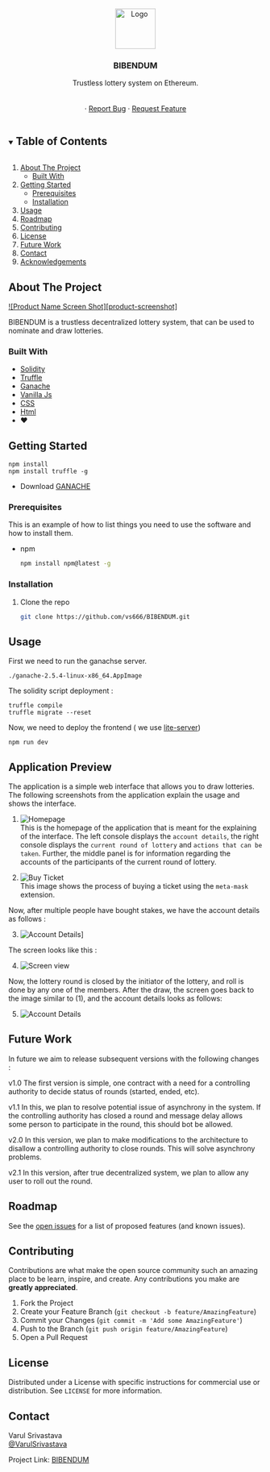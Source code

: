 <!-- [![Contributors][contributors-shield]][contributors-url]
[![Forks][forks-shield]][forks-url]
[![Stargazers][stars-shield]][stars-url]
[![Issues][issues-shield]][issues-url]
[![MIT License][license-shield]][license-url]
[![LinkedIn][linkedin-shield]][linkedin-url] -->



<br />
<p align="center">
  <a href="https://github.com/vs666/Sentinel">
    <img src="misc_assets/sentinel-logo.jpg" alt="Logo" width="80" height="80">
  </a>

  <h3 align="center">BIBENDUM</h3>

  <p align="center">
    Trustless lottery system on Ethereum.
    <br />
    <br />
    <br />
    <!-- <a href="https://github.com/vs666/Sentinel">View Demo</a> -->
    ·
    <a href="https://github.com/vs666/BIBENDUM/issues">Report Bug</a>
    ·
    <a href="https://github.com/vs666/BIBENDUM/issues">Request Feature</a>
  </p>
</p>



<!-- TABLE OF CONTENTS -->
<details open="open">
  <summary><h2 style="display: inline-block">Table of Contents</h2></summary>
  <ol>
    <li>
      <a href="#about-the-project">About The Project</a>
      <ul>
        <li><a href="#built-with">Built With</a></li>
      </ul>
    </li>
    <li>
      <a href="#getting-started">Getting Started</a>
      <ul>
        <li><a href="#prerequisites">Prerequisites</a></li>
        <li><a href="#installation">Installation</a></li>
      </ul>
    </li>
    <li><a href="#usage">Usage</a></li>
    <li><a href="#roadmap">Roadmap</a></li>
    <li><a href="#contributing">Contributing</a></li>
    <li><a href="#license">License</a></li>
    <li><a href="#future-work">Future Work</a></li>
    <li><a href="#contact">Contact</a></li>
    <li><a href="#acknowledgements">Acknowledgements</a></li>
  </ol>
</details>



<!-- ABOUT THE PROJECT -->
## About The Project

[![Product Name Screen Shot][product-screenshot]](https://example.com)

BIBENDUM is a trustless decentralized lottery system, that can be used to nominate and draw lotteries. 

### Built With

* [Solidity](https://docs.soliditylang.org/en/v0.5.3/solidity-by-example.html)
* [Truffle](https://www.trufflesuite.com/truffle)
* [Ganache](https://www.trufflesuite.com/ganache)
* [Vanilla Js](http://vanilla-js.com/)
* [CSS](https://developer.mozilla.org/en-US/docs/Web/CSS)
* [Html](https://developer.mozilla.org/en-US/docs/Web/HTML)
* :heart:


## Getting Started

```shell
npm install 
npm install truffle -g
```
* Download [GANACHE](https://github.com/trufflesuite/ganache/releases/download/v2.5.4/ganache-2.5.4-linux-x86_64.AppImage)


### Prerequisites

This is an example of how to list things you need to use the software and how to install them.
* npm
  ```sh
  npm install npm@latest -g
  ```

### Installation

1. Clone the repo
   ```sh
   git clone https://github.com/vs666/BIBENDUM.git
   ```


## Usage

First we need to run the ganachse server.
```
./ganache-2.5.4-linux-x86_64.AppImage
```

The solidity script deployment : 
```
truffle compile
truffle migrate --reset
```
Now, we need to deploy the frontend ( we use [lite-server](https://www.npmjs.com/package/lite-server))

```shell
npm run dev
```

## Application Preview

The application is a simple web interface that allows you to draw lotteries. The following screenshots from the application explain the usage and shows the interface.

1. ![Homepage](./homepage.png)    
This is the homepage of the application that is meant for the explaining of the interface. The left console displays the `account details`, the right console displays the `current round of lottery` and `actions that can be taken`. Further, the middle panel is for information regarding the accounts of the participants of the current round of lottery.

2. ![Buy Ticket](./buying.png)      
This image shows the process of buying a ticket using the `meta-mask` extension.

Now, after multiple people have bought stakes, we have the account details as follows :     

3. ![Account Details](./pre-roll.png)]

The screen looks like this : 

4. ![Screen view](./screen-mid.png)

Now, the lottery round is closed by the initiator of the lottery, and roll is done by any one of the members.
After the draw, the screen goes back to the image similar to (1), and the account details looks as follows: 

5. ![Account Details](./post-rolling.png)

## Future Work 

In future we aim to release subsequent versions with the following changes : 

v1.0 The first version is simple, one contract with a need for a controlling authority to decide status of rounds (started, ended, etc).

v1.1 In this, we plan to resolve potential issue of asynchrony in the system. If the controlling authority has closed a round and message delay allows some person to participate in the round, this should bot be allowed.

v2.0 In this version, we plan to make modifications to the architecture to disallow a controlling authority to close rounds. This will solve asynchrony problems.

v2.1 In this version, after true decentralized system, we plan to allow any user to roll out the round.


## Roadmap

See the [open issues](https://github.com/vs666/BIBENDUM/issues) for a list of proposed features (and known issues).



<!-- CONTRIBUTING -->
## Contributing

Contributions are what make the open source community such an amazing place to be learn, inspire, and create. Any contributions you make are **greatly appreciated**.

1. Fork the Project
2. Create your Feature Branch (`git checkout -b feature/AmazingFeature`)
3. Commit your Changes (`git commit -m 'Add some AmazingFeature'`)
4. Push to the Branch (`git push origin feature/AmazingFeature`)
5. Open a Pull Request


<!-- LICENSE -->
## License

Distributed under a License with specific instructions for commercial use or distribution. See `LICENSE` for more information.



<!-- CONTACT -->
## Contact

Varul Srivastava    
[@VarulSrivastava](https://twitter.com/VarulSrivastava)   



Project Link: [BIBENDUM](https://github.com/vs666/BIBENDUM)


<!-- MARKDOWN LINKS & IMAGES -->
<!-- https://www.markdownguide.org/basic-syntax/#reference-style-links -->
[contributors-shield]: https://img.shields.io/github/contributors/vs666/BIBENDUM.svg?style=for-the-badge
[contributors-url]: https://github.com/vs666/BIBENDUM/graphs/contributors
[forks-shield]: https://img.shields.io/github/forks/vs666/BIBENDUM.svg?style=for-the-badge
[forks-url]: https://github.com/vs666/BIBENDUM/network/members
[stars-shield]: https://img.shields.io/github/stars/vs666/repo.svg?style=for-the-badge
[stars-url]: https://github.com/vs666/repo/stargazers
[issues-shield]: https://img.shields.io/github/issues/vs666/repo.svg?style=for-the-badge
[issues-url]: https://github.com/vs666/BIBENDUM/issues
[license-shield]: https://img.shields.io/github/license/vs666/Sentinel.svg?style=for-the-badge
[license-url]: https://github.com/vs666/BIBENDUM/blob/main/LICENSE
[linkedin-shield]: https://img.shields.io/badge/-LinkedIn-black.svg?style=for-the-badge&logo=linkedin&colorB=555
[linkedin-url]: https://www.linkedin.com/in/varul-srivastava-497547198/
